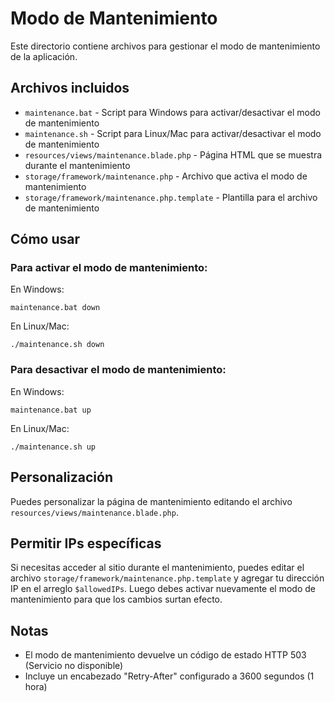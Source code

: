 # Modo de Mantenimiento

Este directorio contiene archivos para gestionar el modo de mantenimiento de la aplicación.

## Archivos incluidos

- `maintenance.bat` - Script para Windows para activar/desactivar el modo de mantenimiento
- `maintenance.sh` - Script para Linux/Mac para activar/desactivar el modo de mantenimiento
- `resources/views/maintenance.blade.php` - Página HTML que se muestra durante el mantenimiento
- `storage/framework/maintenance.php` - Archivo que activa el modo de mantenimiento
- `storage/framework/maintenance.php.template` - Plantilla para el archivo de mantenimiento

## Cómo usar

### Para activar el modo de mantenimiento:

En Windows:
```
maintenance.bat down
```

En Linux/Mac:
```
./maintenance.sh down
```

### Para desactivar el modo de mantenimiento:

En Windows:
```
maintenance.bat up
```

En Linux/Mac:
```
./maintenance.sh up
```

## Personalización

Puedes personalizar la página de mantenimiento editando el archivo `resources/views/maintenance.blade.php`.

## Permitir IPs específicas

Si necesitas acceder al sitio durante el mantenimiento, puedes editar el archivo `storage/framework/maintenance.php.template` 
y agregar tu dirección IP en el arreglo `$allowedIPs`. Luego debes activar nuevamente el modo de mantenimiento para que los cambios surtan efecto.

## Notas

- El modo de mantenimiento devuelve un código de estado HTTP 503 (Servicio no disponible)
- Incluye un encabezado "Retry-After" configurado a 3600 segundos (1 hora)